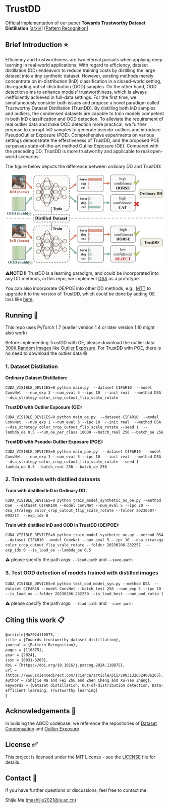 # TrustDD

Official implementation of our paper **Towards Trustworthy Dataset Distillation** [[arxiv](https://arxiv.org/abs/2307.09165)] [[Pattern Recognition](https://doi.org/10.1016/j.patcog.2024.110875)]



## Brief Introduction :star:

Efficiency and trustworthiness are two eternal pursuits when applying deep learning in real-world applications. With regard to efficiency, dataset distillation (DD) endeavors to reduce training costs by distilling the large dataset into a tiny synthetic dataset. However, existing methods merely concentrate on in-distribution (InD) classification in a closed-world setting, disregarding out-of-distribution (OOD) samples. On the other hand, OOD detection aims to enhance models’ trustworthiness, which is always inefficiently achieved in full-data settings. For the first time, we simultaneously consider both issues and propose a novel paradigm called Trustworthy Dataset Distillation (TrustDD). By distilling both InD samples and outliers, the condensed datasets are capable to train models competent in both InD classification and OOD detection. To alleviate the requirement of real outlier data and make OOD detection more practical, we further propose to corrupt InD samples to generate pseudo-outliers and introduce PseudoOutlier Exposure (POE). Comprehensive experiments on various settings demonstrate the effectiveness of TrustDD, and the proposed POE surpasses state-of-the-art method Outlier Exposure (OE). Compared with the preceding DD, TrustDD is more trustworthy and applicable to real open-world scenarios. 

The figure below depicts the difference between ordinary DD and TrustDD:

![diagram](assets/trustdd-diagram.jpg)

:warning:**NOTE!!!** TrustDD is a learning paradigm, and could be incorporated into any DD methods, in this repo, we implement [DSA](https://github.com/VICO-UoE/DatasetCondensation) as a prototype.

You can also incorporate OE/POE into other DD methods, e.g., [MTT](https://github.com/GeorgeCazenavette/mtt-distillation) to upgrade it to the version of TrustDD, which could be done by adding OE loss like [here](https://github.com/mashijie1028/TrustDD/blob/main/utils/dc_utils.py#L406).



## Running :running:

This repo uses PyTorch 1.7 (earlier version 1.4 or later version 1.10 might also work)

Before implementing TrustDD with OE, please download the outlier data [300K Random Images](https://people.eecs.berkeley.edu/~hendrycks/300K_random_images.npy) like [Outlier Exposure](https://github.com/hendrycks/outlier-exposure). For TrustDD with POE, there is no need to download the outlier data :smile:



### 1. Dataset Distillation

**Ordinary Dataset Distillation:**

```shell
CUDA_VISIBLE_DEVICES=0 python main.py  --dataset CIFAR10  --model ConvNet  --num_exp 3 --num_eval 5 --ipc 10  --init real  --method DSA  --dsa_strategy color_crop_cutout_flip_scale_rotate
```

**TrustDD with Outlier Exposure (OE):**

```shell
CUDA_VISIBLE_DEVICES=0 python main_oe.py  --dataset CIFAR10  --model ConvNet  --num_exp 1 --num_eval 5 --ipc 10  --init real  --method DSA  --dsa_strategy color_crop_cutout_flip_scale_rotate --seed 1  --lambda_oe 0.5 --num_oe_per_class 10000 --batch_real 256 --batch_oe 256
```

**TrustDD with Pseudo-Outlier Exposure (POE):**

```shell
CUDA_VISIBLE_DEVICES=0 python main_poe.py  --dataset CIFAR10  --model ConvNet  --num_exp 1 --num_eval 5 --ipc 10  --init real  --method DSA  --dsa_strategy color_crop_cutout_flip_scale_rotate --seed 1  --lambda_oe 0.5 --batch_real 256 --batch_oe 256
```

### 2. Train models with distilled datasets

**Train with distilled InD in Ordinary DD:**

```shell
CUDA_VISIBLE_DEVICES=0 python train_model_synthetic_no_oe.py --method DSA  --dataset CIFAR100 --model ConvNet --num_eval 5 --ipc 20 --dsa_strategy color_crop_cutout_flip_scale_rotate --folder 20230307-093217  --exp_idx 0
```

**Train with distilled InD and OOD in TrustDD (OE/POE):**

```shell
CUDA_VISIBLE_DEVICES=0 python train_model_synthetic_oe.py --method DSA  --dataset CIFAR10 --model ConvNet --num_eval 5 --ipc 10 --dsa_strategy color_crop_cutout_flip_scale_rotate --folder 20230206-232257  --exp_idx 0 --is_load_oe --lambda_oe 0.5
```

:warning: please specify the path args: `--load-path` and `--save-path`

### 3. Test OOD detection of models trained with distilled images

```shell
CUDA_VISIBLE_DEVICES=0 python test_ood_model_syn.py --method DSA  --dataset CIFAR10 --model ConvNet --batch_test 256 --num_exp 5 --ipc 10 --is_load_oe --folder 20230206-232250 --is_load_best --num_ood_ratio 1
```

:warning: please specify the path args: `--load-path` and `--save-path`​



## Citing this work :clipboard:

```
@article{MA2024110875,
title = {Towards trustworthy dataset distillation},
journal = {Pattern Recognition},
pages = {110875},
year = {2024},
issn = {0031-3203},
doi = {https://doi.org/10.1016/j.patcog.2024.110875},
url = {https://www.sciencedirect.com/science/article/pii/S0031320324006265},
author = {Shijie Ma and Fei Zhu and Zhen Cheng and Xu-Yao Zhang},
keywords = {Dataset distillation, Out-of-distribution detection, Data-efficient learning, Trustworthy learning}
}
```





## Acknowledgements :gift:

In building the AGCD codebase, we reference the repositories of [Dataset Condensation](https://github.com/VICO-UoE/DatasetCondensation) and [Outlier Exposure](https://github.com/hendrycks/outlier-exposure)



## License :white_check_mark:

This project is licensed under the MIT License - see the [LICENSE](https://github.com/mashijie1028/TrustDD/blob/main/LICENSE) file for details.



## Contact :email:

If you have further questions or discussions, feel free to contact me:

Shijie Ma (mashijie2021@ia.ac.cn)
